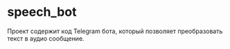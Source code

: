 # speech_bot
Проект содержит код Telegram бота, который позволяет преобразовать текст в аудио сообщение.
